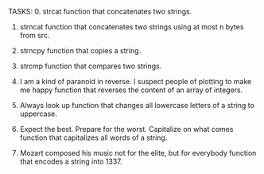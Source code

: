 TASKS:
0. strcat function that concatenates two strings.

1. strncat function that concatenates two strings using at most n bytes from src.

2. strncpy function that copies a string.

3. strcmp function that compares two strings.

4. I am a kind of paranoid in reverse. I suspect people of plotting to make me happy function that reverses the content of an array of integers.

5. Always look up function that changes all lowercase letters of a string to uppercase.

6. Expect the best. Prepare for the worst. Capitalize on what comes function that capitalizes all words of a string.

7. Mozart composed his music not for the elite, but for everybody function that encodes a string into 1337.
